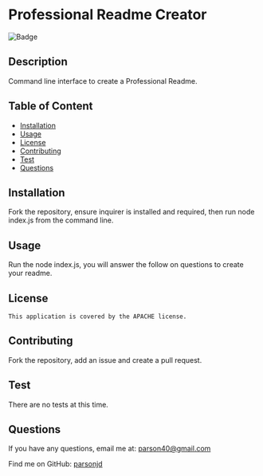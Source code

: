 # Professional Readme Creator
  ![Badge](https://img.shields.io/badge/License-APACHE-blue.svg)
  ## Description
  Command line interface to create a Professional Readme.
## Table of Content
- [Installation](#installation)
- [Usage](#usage)
- [License](./LICENSE-APACHE.md)
- [Contributing](#contributing)
- [Test](#Test)
- [Questions](#questions)
## Installation
  Fork the repository, ensure inquirer is installed and required, then run node index.js from the command line.
## Usage
  Run the node index.js, you will answer the follow on questions to create your readme.
## License
    This application is covered by the APACHE license.
## Contributing
  Fork the repository, add an issue and create a pull request.
## Test
  There are no tests at this time.
## Questions
If you have any questions, email me at: parson40@gmail.com 
  
  Find me on GitHub: [parsonjd](https://github.com/parsonjd)
